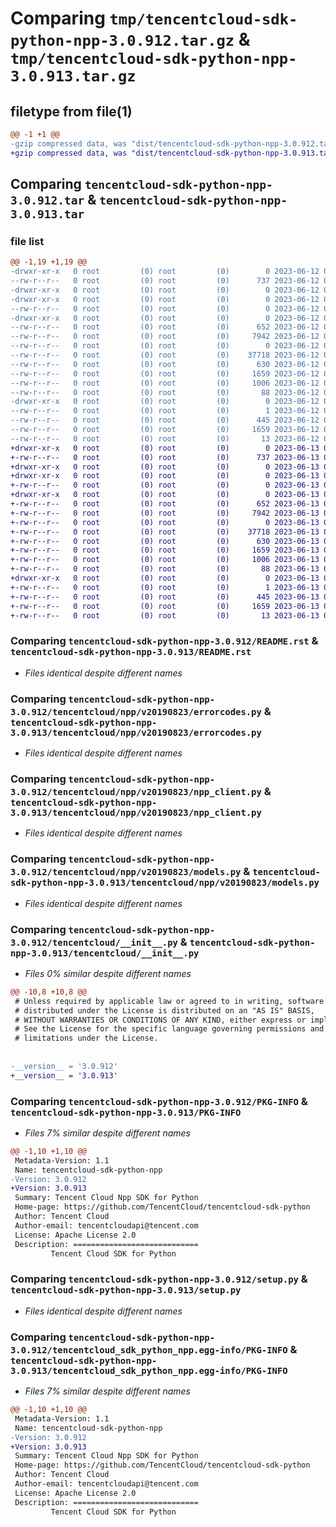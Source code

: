 # Comparing `tmp/tencentcloud-sdk-python-npp-3.0.912.tar.gz` & `tmp/tencentcloud-sdk-python-npp-3.0.913.tar.gz`

## filetype from file(1)

```diff
@@ -1 +1 @@
-gzip compressed data, was "dist/tencentcloud-sdk-python-npp-3.0.912.tar", last modified: Mon Jun 12 03:08:36 2023, max compression
+gzip compressed data, was "dist/tencentcloud-sdk-python-npp-3.0.913.tar", last modified: Tue Jun 13 02:15:59 2023, max compression
```

## Comparing `tencentcloud-sdk-python-npp-3.0.912.tar` & `tencentcloud-sdk-python-npp-3.0.913.tar`

### file list

```diff
@@ -1,19 +1,19 @@
-drwxr-xr-x   0 root         (0) root         (0)        0 2023-06-12 03:08:36.000000 tencentcloud-sdk-python-npp-3.0.912/
--rw-r--r--   0 root         (0) root         (0)      737 2023-06-12 03:08:36.000000 tencentcloud-sdk-python-npp-3.0.912/README.rst
-drwxr-xr-x   0 root         (0) root         (0)        0 2023-06-12 03:08:36.000000 tencentcloud-sdk-python-npp-3.0.912/tencentcloud/
-drwxr-xr-x   0 root         (0) root         (0)        0 2023-06-12 03:08:36.000000 tencentcloud-sdk-python-npp-3.0.912/tencentcloud/npp/
--rw-r--r--   0 root         (0) root         (0)        0 2023-06-12 03:08:36.000000 tencentcloud-sdk-python-npp-3.0.912/tencentcloud/npp/__init__.py
-drwxr-xr-x   0 root         (0) root         (0)        0 2023-06-12 03:08:36.000000 tencentcloud-sdk-python-npp-3.0.912/tencentcloud/npp/v20190823/
--rw-r--r--   0 root         (0) root         (0)      652 2023-06-12 03:08:36.000000 tencentcloud-sdk-python-npp-3.0.912/tencentcloud/npp/v20190823/errorcodes.py
--rw-r--r--   0 root         (0) root         (0)     7942 2023-06-12 03:08:36.000000 tencentcloud-sdk-python-npp-3.0.912/tencentcloud/npp/v20190823/npp_client.py
--rw-r--r--   0 root         (0) root         (0)        0 2023-06-12 03:08:36.000000 tencentcloud-sdk-python-npp-3.0.912/tencentcloud/npp/v20190823/__init__.py
--rw-r--r--   0 root         (0) root         (0)    37718 2023-06-12 03:08:36.000000 tencentcloud-sdk-python-npp-3.0.912/tencentcloud/npp/v20190823/models.py
--rw-r--r--   0 root         (0) root         (0)      630 2023-06-12 03:08:36.000000 tencentcloud-sdk-python-npp-3.0.912/tencentcloud/__init__.py
--rw-r--r--   0 root         (0) root         (0)     1659 2023-06-12 03:08:36.000000 tencentcloud-sdk-python-npp-3.0.912/PKG-INFO
--rw-r--r--   0 root         (0) root         (0)     1006 2023-06-12 03:08:36.000000 tencentcloud-sdk-python-npp-3.0.912/setup.py
--rw-r--r--   0 root         (0) root         (0)       88 2023-06-12 03:08:36.000000 tencentcloud-sdk-python-npp-3.0.912/setup.cfg
-drwxr-xr-x   0 root         (0) root         (0)        0 2023-06-12 03:08:36.000000 tencentcloud-sdk-python-npp-3.0.912/tencentcloud_sdk_python_npp.egg-info/
--rw-r--r--   0 root         (0) root         (0)        1 2023-06-12 03:08:36.000000 tencentcloud-sdk-python-npp-3.0.912/tencentcloud_sdk_python_npp.egg-info/dependency_links.txt
--rw-r--r--   0 root         (0) root         (0)      445 2023-06-12 03:08:36.000000 tencentcloud-sdk-python-npp-3.0.912/tencentcloud_sdk_python_npp.egg-info/SOURCES.txt
--rw-r--r--   0 root         (0) root         (0)     1659 2023-06-12 03:08:36.000000 tencentcloud-sdk-python-npp-3.0.912/tencentcloud_sdk_python_npp.egg-info/PKG-INFO
--rw-r--r--   0 root         (0) root         (0)       13 2023-06-12 03:08:36.000000 tencentcloud-sdk-python-npp-3.0.912/tencentcloud_sdk_python_npp.egg-info/top_level.txt
+drwxr-xr-x   0 root         (0) root         (0)        0 2023-06-13 02:15:59.000000 tencentcloud-sdk-python-npp-3.0.913/
+-rw-r--r--   0 root         (0) root         (0)      737 2023-06-13 02:15:59.000000 tencentcloud-sdk-python-npp-3.0.913/README.rst
+drwxr-xr-x   0 root         (0) root         (0)        0 2023-06-13 02:15:59.000000 tencentcloud-sdk-python-npp-3.0.913/tencentcloud/
+drwxr-xr-x   0 root         (0) root         (0)        0 2023-06-13 02:15:59.000000 tencentcloud-sdk-python-npp-3.0.913/tencentcloud/npp/
+-rw-r--r--   0 root         (0) root         (0)        0 2023-06-13 02:15:59.000000 tencentcloud-sdk-python-npp-3.0.913/tencentcloud/npp/__init__.py
+drwxr-xr-x   0 root         (0) root         (0)        0 2023-06-13 02:15:59.000000 tencentcloud-sdk-python-npp-3.0.913/tencentcloud/npp/v20190823/
+-rw-r--r--   0 root         (0) root         (0)      652 2023-06-13 02:15:59.000000 tencentcloud-sdk-python-npp-3.0.913/tencentcloud/npp/v20190823/errorcodes.py
+-rw-r--r--   0 root         (0) root         (0)     7942 2023-06-13 02:15:59.000000 tencentcloud-sdk-python-npp-3.0.913/tencentcloud/npp/v20190823/npp_client.py
+-rw-r--r--   0 root         (0) root         (0)        0 2023-06-13 02:15:59.000000 tencentcloud-sdk-python-npp-3.0.913/tencentcloud/npp/v20190823/__init__.py
+-rw-r--r--   0 root         (0) root         (0)    37718 2023-06-13 02:15:59.000000 tencentcloud-sdk-python-npp-3.0.913/tencentcloud/npp/v20190823/models.py
+-rw-r--r--   0 root         (0) root         (0)      630 2023-06-13 02:15:59.000000 tencentcloud-sdk-python-npp-3.0.913/tencentcloud/__init__.py
+-rw-r--r--   0 root         (0) root         (0)     1659 2023-06-13 02:15:59.000000 tencentcloud-sdk-python-npp-3.0.913/PKG-INFO
+-rw-r--r--   0 root         (0) root         (0)     1006 2023-06-13 02:15:59.000000 tencentcloud-sdk-python-npp-3.0.913/setup.py
+-rw-r--r--   0 root         (0) root         (0)       88 2023-06-13 02:15:59.000000 tencentcloud-sdk-python-npp-3.0.913/setup.cfg
+drwxr-xr-x   0 root         (0) root         (0)        0 2023-06-13 02:15:59.000000 tencentcloud-sdk-python-npp-3.0.913/tencentcloud_sdk_python_npp.egg-info/
+-rw-r--r--   0 root         (0) root         (0)        1 2023-06-13 02:15:59.000000 tencentcloud-sdk-python-npp-3.0.913/tencentcloud_sdk_python_npp.egg-info/dependency_links.txt
+-rw-r--r--   0 root         (0) root         (0)      445 2023-06-13 02:15:59.000000 tencentcloud-sdk-python-npp-3.0.913/tencentcloud_sdk_python_npp.egg-info/SOURCES.txt
+-rw-r--r--   0 root         (0) root         (0)     1659 2023-06-13 02:15:59.000000 tencentcloud-sdk-python-npp-3.0.913/tencentcloud_sdk_python_npp.egg-info/PKG-INFO
+-rw-r--r--   0 root         (0) root         (0)       13 2023-06-13 02:15:59.000000 tencentcloud-sdk-python-npp-3.0.913/tencentcloud_sdk_python_npp.egg-info/top_level.txt
```

### Comparing `tencentcloud-sdk-python-npp-3.0.912/README.rst` & `tencentcloud-sdk-python-npp-3.0.913/README.rst`

 * *Files identical despite different names*

### Comparing `tencentcloud-sdk-python-npp-3.0.912/tencentcloud/npp/v20190823/errorcodes.py` & `tencentcloud-sdk-python-npp-3.0.913/tencentcloud/npp/v20190823/errorcodes.py`

 * *Files identical despite different names*

### Comparing `tencentcloud-sdk-python-npp-3.0.912/tencentcloud/npp/v20190823/npp_client.py` & `tencentcloud-sdk-python-npp-3.0.913/tencentcloud/npp/v20190823/npp_client.py`

 * *Files identical despite different names*

### Comparing `tencentcloud-sdk-python-npp-3.0.912/tencentcloud/npp/v20190823/models.py` & `tencentcloud-sdk-python-npp-3.0.913/tencentcloud/npp/v20190823/models.py`

 * *Files identical despite different names*

### Comparing `tencentcloud-sdk-python-npp-3.0.912/tencentcloud/__init__.py` & `tencentcloud-sdk-python-npp-3.0.913/tencentcloud/__init__.py`

 * *Files 0% similar despite different names*

```diff
@@ -10,8 +10,8 @@
 # Unless required by applicable law or agreed to in writing, software
 # distributed under the License is distributed on an "AS IS" BASIS,
 # WITHOUT WARRANTIES OR CONDITIONS OF ANY KIND, either express or implied.
 # See the License for the specific language governing permissions and
 # limitations under the License.
 
 
-__version__ = '3.0.912'
+__version__ = '3.0.913'
```

### Comparing `tencentcloud-sdk-python-npp-3.0.912/PKG-INFO` & `tencentcloud-sdk-python-npp-3.0.913/PKG-INFO`

 * *Files 7% similar despite different names*

```diff
@@ -1,10 +1,10 @@
 Metadata-Version: 1.1
 Name: tencentcloud-sdk-python-npp
-Version: 3.0.912
+Version: 3.0.913
 Summary: Tencent Cloud Npp SDK for Python
 Home-page: https://github.com/TencentCloud/tencentcloud-sdk-python
 Author: Tencent Cloud
 Author-email: tencentcloudapi@tencent.com
 License: Apache License 2.0
 Description: ============================
         Tencent Cloud SDK for Python
```

### Comparing `tencentcloud-sdk-python-npp-3.0.912/setup.py` & `tencentcloud-sdk-python-npp-3.0.913/setup.py`

 * *Files identical despite different names*

### Comparing `tencentcloud-sdk-python-npp-3.0.912/tencentcloud_sdk_python_npp.egg-info/PKG-INFO` & `tencentcloud-sdk-python-npp-3.0.913/tencentcloud_sdk_python_npp.egg-info/PKG-INFO`

 * *Files 7% similar despite different names*

```diff
@@ -1,10 +1,10 @@
 Metadata-Version: 1.1
 Name: tencentcloud-sdk-python-npp
-Version: 3.0.912
+Version: 3.0.913
 Summary: Tencent Cloud Npp SDK for Python
 Home-page: https://github.com/TencentCloud/tencentcloud-sdk-python
 Author: Tencent Cloud
 Author-email: tencentcloudapi@tencent.com
 License: Apache License 2.0
 Description: ============================
         Tencent Cloud SDK for Python
```

